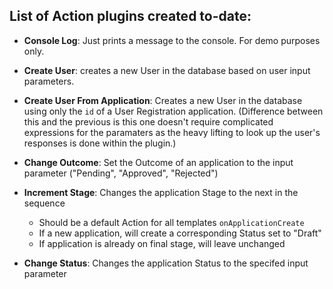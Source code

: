 ## List of Action plugins created to-date:

- **Console Log**: Just prints a message to the console. For demo purposes only.

- **Create User**: creates a new User in the database based on user input parameters.

- **Create User From Application**: Creates a new User in the database using only the `id` of a User Registration application. (Difference between this and the previous is this one doesn't require complicated expressions for the paramaters as the heavy lifting to look up the user's responses is done within the plugin.)

- **Change Outcome**: Set the Outcome of an application to the input parameter ("Pending", "Approved", "Rejected")

- **Increment Stage**: Changes the application Stage to the next in the sequence
  - Should be a default Action for all templates `onApplicationCreate`
  - If a new application, will create a corresponding Status set to "Draft"
  - If application is already on final stage, will leave unchanged
- **Change Status**: Changes the application Status to the specifed input parameter
